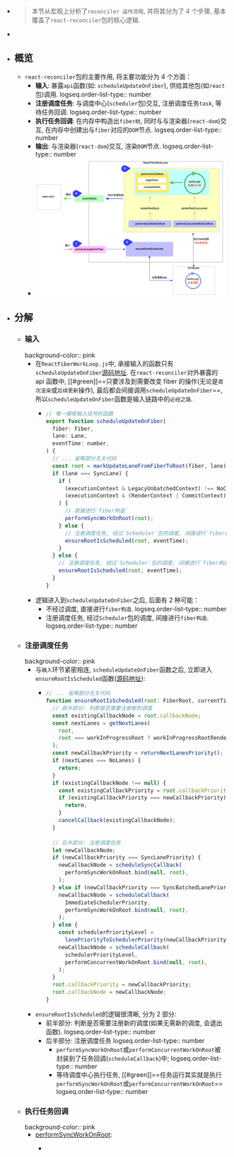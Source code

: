 - > 本节从宏观上分析了`reconciler 运作流程`, 并将其分为了 4 个步骤, 基本覆盖了`react-reconciler`包的核心逻辑.
-
- ## 概览
	- `react-reconciler`包的主要作用, 将主要功能分为 4 个方面：
		- **输入**: 暴露`api`函数(如: `scheduleUpdateOnFiber`), 供给其他包(如`react`包)调用.
		  logseq.order-list-type:: number
		- **注册调度任务**: 与调度中心(`scheduler`包)交互, 注册调度任务`task`, 等待任务回调.
		  logseq.order-list-type:: number
		- **执行任务回调**: 在内存中构造出`fiber树`, 同时与与渲染器(`react-dom`)交互, 在内存中创建出与`fiber`对应的`DOM`节点.
		  logseq.order-list-type:: number
		- **输出**: 与渲染器(`react-dom`)交互, 渲染`DOM`节点.
		  logseq.order-list-type:: number
		- ![image.png](../assets/image_1699023235504_0.png)
- ## 分解
	- ### 输入
	  background-color:: pink
		- 在`ReactFiberWorkLoop.js`中, 承接输入的函数只有`scheduleUpdateOnFiber`[源码地址](https://github.com/facebook/react/blob/v17.0.2/packages/react-reconciler/src/ReactFiberWorkLoop.old.js#L517-L619). 在`react-reconciler`对外暴露的 api 函数中, [[#green]]==只要涉及到需要改变 fiber 的操作(无论是`首次渲染`或`后续更新`操作), 最后都会间接调用`scheduleUpdateOnFiber`==, 所以`scheduleUpdateOnFiber`函数是输入链路中的`必经之路`.
			- ```js
			  // 唯一接收输入信号的函数
			  export function scheduleUpdateOnFiber(
			    fiber: Fiber,
			    lane: Lane,
			    eventTime: number,
			  ) {
			    // ... 省略部分无关代码
			    const root = markUpdateLaneFromFiberToRoot(fiber, lane);
			    if (lane === SyncLane) {
			      if (
			        (executionContext & LegacyUnbatchedContext) !== NoContext &&
			        (executionContext & (RenderContext | CommitContext)) === NoContext
			      ) {
			        // 直接进行`fiber构造`
			        performSyncWorkOnRoot(root);
			      } else {
			        // 注册调度任务, 经过`Scheduler`包的调度, 间接进行`fiber构造`
			        ensureRootIsScheduled(root, eventTime);
			      }
			    } else {
			      // 注册调度任务, 经过`Scheduler`包的调度, 间接进行`fiber构造`
			      ensureRootIsScheduled(root, eventTime);
			    }
			  }
			  ```
		- 逻辑进入到`scheduleUpdateOnFiber`之后, 后面有 2 种可能：
			- 不经过调度, 直接进行`fiber构造`.
			  logseq.order-list-type:: number
			- 注册调度任务, 经过`Scheduler`包的调度, 间接进行`fiber构造`.
			  logseq.order-list-type:: number
	- ### 注册调度任务
	  background-color:: pink
		- 与`输入`环节紧密相连, `scheduleUpdateOnFiber`函数之后, 立即进入`ensureRootIsScheduled`函数([源码地址](https://github.com/facebook/react/blob/v17.0.2/packages/react-reconciler/src/ReactFiberWorkLoop.old.js#L674-L736)):
			- ```js
			  // ... 省略部分无关代码
			  function ensureRootIsScheduled(root: FiberRoot, currentTime: number) {
			    // 前半部分: 判断是否需要注册新的调度
			    const existingCallbackNode = root.callbackNode;
			    const nextLanes = getNextLanes(
			      root,
			      root === workInProgressRoot ? workInProgressRootRenderLanes : NoLanes,
			    );
			    const newCallbackPriority = returnNextLanesPriority();
			    if (nextLanes === NoLanes) {
			      return;
			    }
			    if (existingCallbackNode !== null) {
			      const existingCallbackPriority = root.callbackPriority;
			      if (existingCallbackPriority === newCallbackPriority) {
			        return;
			      }
			      cancelCallback(existingCallbackNode);
			    }
			  
			    // 后半部分: 注册调度任务
			    let newCallbackNode;
			    if (newCallbackPriority === SyncLanePriority) {
			      newCallbackNode = scheduleSyncCallback(
			        performSyncWorkOnRoot.bind(null, root),
			      );
			    } else if (newCallbackPriority === SyncBatchedLanePriority) {
			      newCallbackNode = scheduleCallback(
			        ImmediateSchedulerPriority,
			        performSyncWorkOnRoot.bind(null, root),
			      );
			    } else {
			      const schedulerPriorityLevel =
			        lanePriorityToSchedulerPriority(newCallbackPriority);
			      newCallbackNode = scheduleCallback(
			        schedulerPriorityLevel,
			        performConcurrentWorkOnRoot.bind(null, root),
			      );
			    }
			    root.callbackPriority = newCallbackPriority;
			    root.callbackNode = newCallbackNode;
			  }
			  ```
		- `ensureRootIsScheduled`的逻辑很清晰, 分为 2 部分:
			- 前半部分: 判断是否需要注册新的调度(如果无需新的调度, 会退出函数).
			  logseq.order-list-type:: number
			- 后半部分: 注册调度任务
			  logseq.order-list-type:: number
				- `performSyncWorkOnRoot`或`performConcurrentWorkOnRoot`被封装到了任务回调(`scheduleCallback`)中;
				  logseq.order-list-type:: number
				- 等待调度中心执行任务, [[#green]]==任务运行其实就是执行`performSyncWorkOnRoot`或`performConcurrentWorkOnRoot`==
				  logseq.order-list-type:: number
	- ### 执行任务回调
	  background-color:: pink
		- [performSyncWorkOnRoot](https://github.com/facebook/react/blob/v17.0.2/packages/react-reconciler/src/ReactFiberWorkLoop.old.js#L965-L1045):
			- ```js
			  ```